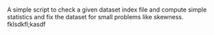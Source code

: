 #
A simple script to check a given dataset index file and compute simple statistics and fix the dataset for small problems like skewness.
 fklsdkfl;kasdf
 